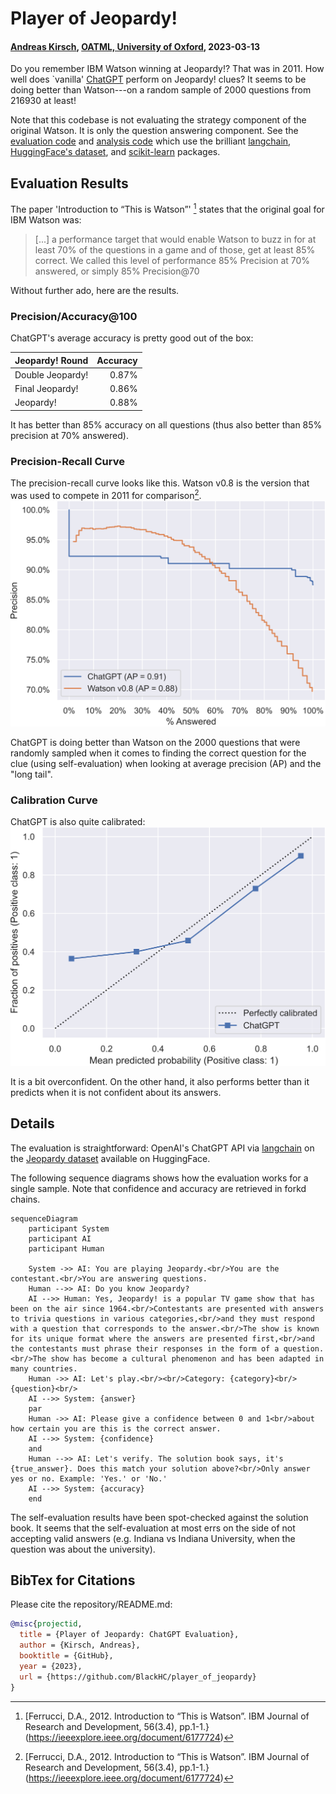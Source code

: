 # Player of Jeopardy!
#### [Andreas Kirsch](https://blackhc.net), [OATML, University of Oxford](https://oatml.ox.ac.uk), 2023-03-13

Do you remember IBM Watson winning at Jeopardy!? That was in 2011. How well does `vanilla' [ChatGPT](https://openai.com/blog/chatgpt) perform on Jeopardy! clues? It seems to be doing better than Watson---on a random sample of 2000 questions from 216930 at least!

Note that this codebase is not evaluating the strategy component of the original Watson. It is only the question answering component.
See the [evaluation code](evaluation.py) and [analysis code](analysis.py) which use the brilliant [langchain](https://github.com/hwchase17/langchain), [HuggingFace's dataset](https://huggingface.co/docs/datasets/index), and [scikit-learn](https://scikit-learn.org/) packages.

## Evaluation Results

The paper 'Introduction to “This is Watson”' [^1] states that the original goal for IBM Watson was:

> [...] a performance
target that would enable Watson to buzz in for at least 70%
of the questions in a game and of those, get at least 85%
correct. We called this level of performance 85% Precision
at 70% answered, or simply 85% Precision@70

Without further ado, here are the results.

### Precision/Accuracy@100
ChatGPT's average accuracy is pretty good out of the box:

| Jeopardy! Round  | Accuracy |
|:-----------------|---------:|
| Double Jeopardy! |   0.87% |
| Final Jeopardy!  |   0.86% |
| Jeopardy!        |   0.88% |

It has better than 85% accuracy on all questions (thus also better than 85% precision at 70% answered).

### Precision-Recall Curve

The precision-recall curve looks like this. Watson v0.8 is the version that was used to compete in 2011 for comparison[^1]. 
![](chatgpt_watson_v0.8_precision_recall.svg)

ChatGPT is doing better than Watson on the 2000 questions that were randomly sampled when it comes to finding the correct question for the clue (using self-evaluation) when looking at average precision (AP) and the "long tail".

### Calibration Curve

ChatGPT is also quite calibrated:
![](chatgpt_calibration.svg)

It is a bit overconfident. On the other hand, it also performs better than it predicts when it is not confident about its answers.

[^1]: [Ferrucci, D.A., 2012. Introduction to “This is Watson”. IBM Journal of Research and Development, 56(3.4), pp.1-1.}(https://ieeexplore.ieee.org/document/6177724)

## Details

The evaluation is straightforward:
OpenAI's ChatGPT API via [langchain](https://github.com/hwchase17/langchain) on the [Jeopardy dataset](https://huggingface.co/datasets/jeopardy) available on HuggingFace.

The following sequence diagrams shows how the evaluation works for a single sample. Note that confidence and accuracy are retrieved in forkd chains.

```mermaid
sequenceDiagram
    participant System
    participant AI
    participant Human

    System ->> AI: You are playing Jeopardy.<br/>You are the contestant.<br/>You are answering questions.
    Human -->> AI: Do you know Jeopardy?
    AI -->> Human: Yes, Jeopardy! is a popular TV game show that has been on the air since 1964.<br/>Contestants are presented with answers to trivia questions in various categories,<br/>and they must respond with a question that corresponds to the answer.<br/>The show is known for its unique format where the answers are presented first,<br/>and the contestants must phrase their responses in the form of a question.<br/>The show has become a cultural phenomenon and has been adapted in many countries.
    Human ->> AI: Let's play.<br/><br/>Category: {category}<br/>{question}<br/>
    AI -->> System: {answer}
    par 
    Human ->> AI: Please give a confidence between 0 and 1<br/>about how certain you are this is the correct answer.
    AI -->> System: {confidence}
    and
    Human -->> AI: Let's verify. The solution book says, it's {true_answer}. Does this match your solution above?<br/>Only answer yes or no. Example: 'Yes.' or 'No.'
    AI -->> System: {accuracy}
    end
```

The self-evaluation results have been spot-checked against the solution book. It seems that the self-evaluation at most errs on the side of not accepting valid answers (e.g. Indiana vs Indiana University, when the question was about the university).

## BibTex for Citations

Please cite the repository/README.md:

```bibtex
@misc{projectid,
  title = {Player of Jeopardy: ChatGPT Evaluation},
  author = {Kirsch, Andreas},
  booktitle = {GitHub},
  year = {2023},
  url = {https://github.com/BlackHC/player_of_jeopardy}
}
```